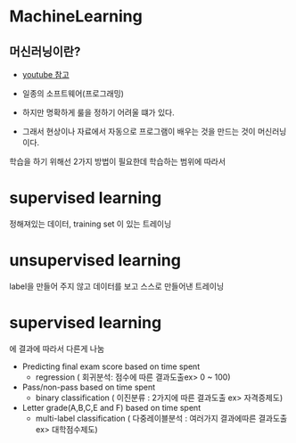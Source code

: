 # MachineLearning

## 머신러닝이란?

- [youtube 참고](https://www.youtube.com/watch?v=BS6O0zOGX4E&list=PLlMkM4tgfjnLSOjrEJN31gZATbcj_MpUm)


- 일종의 소프트웨어(프로그래밍)
- 하지만 명확하게 룰을 정하기 어려울 떄가 있다.
- 그래서 현상이나 자료에서 자동으로 프로그램이 배우는 것을 만드는 것이 머신러닝이다.


학습을 하기 위해선 2가지 방법이 필요한데 학습하는 범위에 따라서

# **supervised learning** 
정해져있는 데이터, training set 이 있는 트레이닝

# unsupervised learning
 label을 만들어 주지 않고 데이터를 보고 스스로 만들어낸 트레이닝


# **supervised learning** 
에 결과에 따라서 다른게 나눔

- Predicting final exam score based on time spent
    - regression ( 회귀분석: 점수에 따른 결과도출ex> 0 ~ 100)
- Pass/non-pass based on time spent
    - binary classification ( 이진분류 : 2가지에 따른 결과도출 ex> 자격증제도)
- Letter grade(A,B,C,E and F) based on time spent
    - multi-label classification ( 다중레이블분석 : 여러가지 결과에따른 결과도출 ex> 대학점수제도)

    